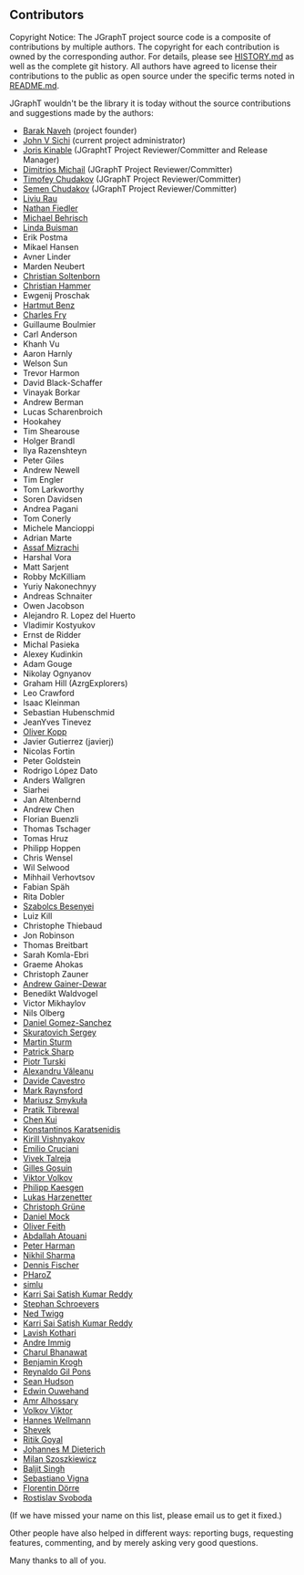 ## Contributors ##

Copyright Notice: The JGraphT project source code is a composite of contributions by multiple authors. The copyright for each contribution is owned by the corresponding author. For details, please see [HISTORY.md](HISTORY.md) as well as the complete git history. All authors have agreed to license their contributions to the public as open source under the specific terms noted in [README.md](README.md).

JGraphT wouldn't be the library it is today without the source contributions and suggestions made by the authors:

- [Barak Naveh](https://github.com/baraknaveh) (project founder)
- [John V Sichi](https://github.com/jsichi) (current project administrator)
- [Joris Kinable](https://github.com/jkinable) (JGraphtT Project Reviewer/Committer and Release Manager)
- [Dimitrios Michail](https://github.com/d-michail) (JGraphT Project Reviewer/Committer)
- [Timofey Chudakov](https://github.com/Toptachamann) (JGraphT Project Reviewer/Committer)
- [Semen Chudakov](https://github.com/SChudakov) (JGraphT Project Reviewer/Committer)
- [Liviu Rau](http://sourceforge.net/users/liviu_aurelian/)
- [Nathan Fiedler](http://www.bluemarsh.com/personal/index.html)
- [Michael Behrisch](http://sourceforge.net/users/behrisch/)
- [Linda Buisman](http://sourceforge.net/users/linda_buisman/)
- Erik Postma
- Mikael Hansen
- Avner Linder
- Marden Neubert
- [Christian Soltenborn](http://sourceforge.net/users/csoltenborn/)
- [Christian Hammer](http://sourceforge.net/users/hammerc/)
- Ewgenij Proschak
- [Hartmut Benz](http://sourceforge.net/users/ivins/)
- [Charles Fry](http://frogcircus.org/)
- Guillaume Boulmier
- Carl Anderson
- Khanh Vu
- Aaron Harnly
- Welson Sun
- Trevor Harmon
- David Black-Schaffer
- Vinayak Borkar
- Andrew Berman
- Lucas Scharenbroich
- Hookahey
- Tim Shearouse
- Holger Brandl
- Ilya Razenshteyn
- Peter Giles
- Andrew Newell
- Tim Engler
- Tom Larkworthy
- Soren Davidsen
- Andrea Pagani
- Tom Conerly
- Michele Mancioppi
- Adrian Marte
- [Assaf Mizrachi](https://github.com/assimiz)
- Harshal Vora
- Matt Sarjent
- Robby McKilliam
- Yuriy Nakonechnyy
- Andreas Schnaiter
- Owen Jacobson
- Alejandro R. Lopez del Huerto
- Vladimir Kostyukov
- Ernst de Ridder
- Michal Pasieka
- Alexey Kudinkin
- Adam Gouge
- Nikolay Ognyanov
- Graham Hill (AzrgExplorers)
- Leo Crawford
- Isaac Kleinman
- Sebastian Hubenschmid
- JeanYves Tinevez
- [Oliver Kopp](https://github.com/koppor)
- Javier Gutierrez (javierj)
- Nicolas Fortin
- Peter Goldstein
- Rodrigo López Dato
- Anders Wallgren
- Siarhei
- Jan Altenbernd
- Andrew Chen
- Florian Buenzli
- Thomas Tschager
- Tomas Hruz
- Philipp Hoppen
- Chris Wensel
- Wil Selwood
- Mihhail Verhovtsov
- Fabian Späh
- Rita Dobler
- [Szabolcs Besenyei](https://github.com/besza)
- Luiz Kill
- Christophe Thiebaud
- Jon Robinson
- Thomas Breitbart
- Sarah Komla-Ebri
- Graeme Ahokas
- Christoph Zauner
- [Andrew Gainer-Dewar](https://github.com/agdphd)
- Benedikt Waldvogel
- Victor Mikhaylov
- Nils Olberg
- [Daniel Gomez-Sanchez](https://github.com/magicDGS)
- [Skuratovich Sergey](https://github.com/SSNikolaevich)
- [Martin Sturm](https://github.com/WorstCase00)
- [Patrick Sharp](https://github.com/sharpTrick)
- [Piotr Turski](https://github.com/piotrturski)
- [Alexandru Văleanu](https://github.com/AlexandruValeanu)
- [Davide Cavestro](https://github.com/davidecavestro)
- [Mark Raynsford](https://github.com/io7m)
- [Mariusz Smykuła](https://github.com/mariuszs)
- [Pratik Tibrewal](https://github.com/tibrewalpratik17)
- [Chen Kui](https://github.com/Yimismi)
- [Konstantinos Karatsenidis](https://github.com/gate2k1)
- [Kirill Vishnyakov](https://github.com/LightnessOfBeing)
- [Emilio Cruciani](https://github.com/ioemilio)
- [Vivek Talreja](https://github.com/Vivek1012)
- [Gilles Gosuin](https://github.com/gilles-gosuin)
- [Viktor Volkov](https://github.com/chupacabra007)
- [Philipp Kaesgen](https://github.com/PhilippKaesgen)
- [Lukas Harzenetter](https://github.com/lharzenetter)
- [Christoph Grüne](https://github.com/christophgruene)
- [Daniel Mock](https://github.com/danielmock)
- [Oliver Feith](https://github.com/Watercrystal)
- [Abdallah Atouani](https://github.com/AbdallahAt)
- [Peter Harman](https://github.com/harmanpa)
- [Nikhil Sharma](https://github.com/nks1558)
- [Dennis Fischer](https://github.com/pdelvo)
- [PHaroZ](https://github.com/PHaroZ)
- [simlu](https://github.com/simlu)
- [Karri Sai Satish Kumar Reddy](https://github.com/ksskreddy)
- [Stephan Schroevers](https://github.com/Stephan202)
- [Ned Twigg](https://github.com/nedtwigg)
- [Karri Sai Satish Kumar Reddy](https://github.com/ksskreddy)
- [Lavish Kothari](https://github.com/LavishKothari)
- [Andre Immig](https://github.com/Aimmig)
- [Charul Bhanawat](https://github.com/CharulBhanawat13)
- [Benjamin Krogh](https://github.com/bkrogh)
- [Reynaldo Gil Pons](https://github.com/gilcu3)
- [Sean Hudson](https://github.com/shduke)
- [Edwin Ouwehand](https://github.com/EdwinOuwehand)
- [Amr Alhossary](https://github.com/aalhossary)
- [Volkov Viktor](https://github.com/bingo-soft)
- [Hannes Wellmann](https://github.com/HannesWell)
- [Shevek](https://github.com/shevek)
- [Ritik Goyal](https://github.com/rtkg12)
- [Johannes M Dieterich](https://github.com/iotamudelta)
- [Milan Szoszkiewicz](https://github.com/szoszk)
- [Baljit Singh](https://github.com/singhbaljit)
- [Sebastiano Vigna](https://github.com/vigna)
- [Florentin Dörre](https://github.com/FlorentinD)
- [Rostislav Svoboda](https://github.com/rsvoboda)

(If we have missed your name on this list, please email us to get it fixed.)

Other people have also helped in different ways: reporting bugs, requesting features, commenting, and by merely asking very good questions.

Many thanks to all of you.
